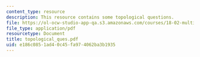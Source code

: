 ```yaml
---
content_type: resource
description: This resource contains some topological questions.
file: https://ol-ocw-studio-app-qa.s3.amazonaws.com/courses/18-02-multivariable-calculus-spring-2006/e186c0851ad40c45fa974062ba3b1935_topological_ques.pdf
file_type: application/pdf
resourcetype: Document
title: topological_ques.pdf
uid: e186c085-1ad4-0c45-fa97-4062ba3b1935
---
```

